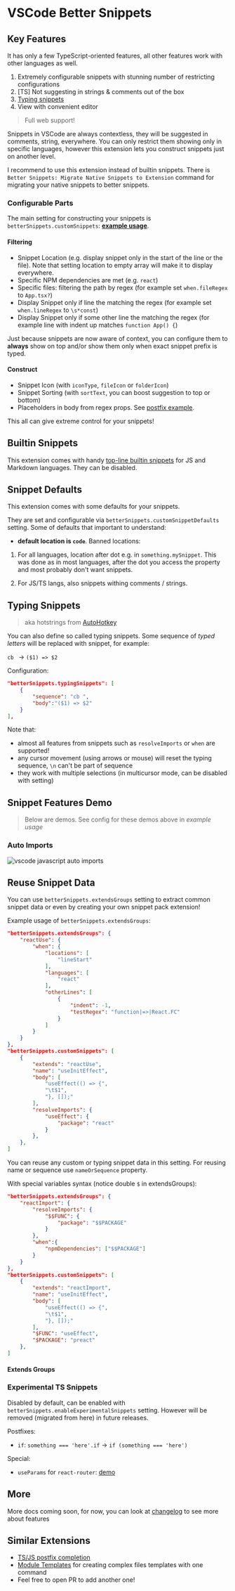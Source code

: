 # VSCode Better Snippets

## Key Features

It has only a few TypeScript-oriented features, all other features work with other languages as well.

1. Extremely configurable snippets with stunning number of restricting configurations
2. [TS] Not suggesting in strings & comments out of the box
3. [Typing snippets](#typing-snippets)
4. View with convenient editor

> Full web support!

Snippets in VSCode are always contextless, they will be suggested in comments, string, everywhere. You can only restrict them showing only in specific languages, however this extension lets you construct snippets just on another level.

I recommend to use this extension instead of builtin snippets. There is `Better Snippets: Migrate Native Snippets to Extension` command for migrating your native snippets to better snippets.

### Configurable Parts

The main setting for constructing your snippets is `betterSnippets.customSnippets`: **[example usage](./test/snippets.jsonc)**.

#### Filtering

- Snippet Location (e.g. display snippet only in the start of the line or the file). Note that setting location to empty array will make it to display everywhere.
- Specific NPM dependencies are met (e.g. `react`)
- Specific files: filtering the path by regex (for example set `when.fileRegex` to `App.tsx?`)
- Display Snippet only if line the matching the regex (for example set `when.lineRegex` to `\s*const`)
- Display Snippet only if some other line the matching the regex (for example line with indent up matches `function App() {`)

Just because snippets are now aware of context, you can configure them to **always** show on top and/or show them only when exact snippet prefix is typed.

#### Construct

- Snippet Icon (with `iconType`, `fileIcon` or `folderIcon`)
- Snippet Sorting (with `sortText`, you can boost suggestion to top or bottom)
- Placeholders in body from regex props. See [postfix example](test/examples/postfixes.jsonc).

This all can give extreme control for your snippets!

## Builtin Snippets

This extension comes with handy [top-line builtin snippets](src/builtinSnippets.ts) for JS and Markdown languages. They can be disabled.

## Snippet Defaults

This extension comes with some defaults for your snippets.

They are set and configurable via `betterSnippets.customSnippetDefaults` setting.
Some of defaults that important to understand:

- **default location is `code`**. Banned locations:

1. For all languages, location after dot e.g. in `something.mySnippet`.
This was done as in most languages, after the dot you access the property and most probably don't want snippets.

1. For JS/TS langs, also snippets withing comments / strings.

## Typing Snippets

> aka hotstrings from [AutoHotkey](https://www.autohotkey.com/)

You can also define so called typing snippets. Some sequence of *typed letters* will be replaced with snippet, for example:

`cb ` -> `($1) => $2`

Configuration:

```json
"betterSnippets.typingSnippets": [
    {
        "sequence": "cb ",
        "body":"($1) => $2"
    }
],
```

Note that:

- almost all features from snippets such as `resolveImports` or `when` are supported!
- any cursor movement (using arrows or mouse) will reset the typing sequence, `\n` can't be part of sequence
- they work with multiple selections (in multicursor mode, can be disabled with setting)

## Snippet Features Demo

> Below are demos. See config for these demos above in *example usage*

### Auto Imports

![vscode javascript auto imports](https://user-images.githubusercontent.com/46503702/188254222-64fbf138-de7c-49a0-8237-cf62bf678c57.gif)

## Reuse Snippet Data

You can use `betterSnippets.extendsGroups` setting to extract common snippet data or even by creating your own snippet pack extension!

Example usage of `betterSnippets.extendsGroups`:

```json
"betterSnippets.extendsGroups": {
    "reactUse": {
        "when": {
            "locations": [
                "lineStart"
            ],
            "languages": [
                "react"
            ],
            "otherLines": [
                {
                    "indent": -1,
                    "testRegex": "function|=>|React.FC"
                }
            ]
        }
    }
},
"betterSnippets.customSnippets": [
    {
        "extends": "reactUse",
        "name": "useInitEffect",
        "body": [
            "useEffect(() => {",
            "\t$1",
            "}, []);"
        ],
        "resolveImports": {
            "useEffect": {
                "package": "react"
            }
        },
    },
]
```

You can reuse any custom or typing snippet data in this setting. For reusing name or sequence use `nameOrSequence` property.

With special variables syntax (notice double `$` in extendsGroups):

```json
"betterSnippets.extendsGroups": {
    "reactImport": {
        "resolveImports": {
            "$$FUNC": {
                "package": "$$PACKAGE"
            }
        },
        "when":{
            "npmDependencies": ["$$PACKAGE"]
        }
    }
},
"betterSnippets.customSnippets": [
    {
        "extends": "reactImport",
        "name": "useInitEffect",
        "body": [
            "useEffect(() => {",
            "\t$1",
            "}, []);"
        ],
        "$FUNC": "useEffect",
        "$PACKAGE": "preact"
    },
]
```

#### Extends Groups

### Experimental TS Snippets

Disabled by default, can be enabled with `betterSnippets.enableExperimentalSnippets` setting.
However will be removed (migrated from here) in future releases.

Postfixes:

- `if`: `something === 'here'.if` -> `if (something === 'here')`

Special:

- `useParams` for `react-router`: [demo](https://twitter.com/i/status/1482817282145492993)

## More

More docs coming soon, for now, you can look at [changelog](https://github.com/zardoy/vscode-better-snippets/releases) to see more about features

## Similar Extensions

- [TS/JS postfix completion](https://marketplace.visualstudio.com/items?itemName=ipatalas.vscode-postfix-ts)
- [Module Templates](https://marketplace.visualstudio.com/items?itemName=asbjornh.vscode-module-templates) for creating complex files templates with one command
- Feel free to open PR to add another one!

